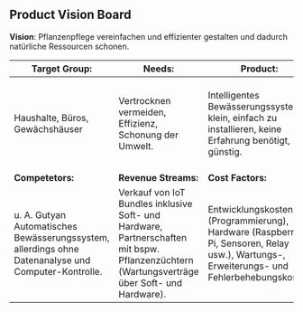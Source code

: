 ## Product Vision Board
**Vision**: Pflanzenpflege vereinfachen und effizienter gestalten und dadurch natürliche Ressourcen schonen.

| **Target Group:** | **Needs:** | **Product:** | **Business Goal:** |
|--|--|--|--|
| Haushalte, Büros, Gewächshäuser | Vertrocknen vermeiden, Effizienz, Schonung der Umwelt. | Intelligentes Bewässerungssystem, klein, einfach zu installieren, keine Erfahrung benötigt,  günstig. | Eine Innovation auf den Markt bringen, engagement im Umweltschutz unterstreichen (gesellschaftlicher Trend) |
| **Competetors:** | **Revenue Streams:** | **Cost  Factors:** | **Channels:** |
|u. A. Gutyan Automatisches Bewässerungssystem, allerdings ohne Datenanalyse und Computer-Kontrolle.|Verkauf von IoT Bundles inklusive Soft- und Hardware, Partnerschaften mit bspw. Pflanzenzüchtern (Wartungsverträge über Soft- und Hardware).|Entwicklungskosten (Programmierung), Hardware (Raspberry Pi, Sensoren, Relay usw.), Wartungs-, Erweiterungs- und Fehlerbehebungskosten|Ebay, Amazon, Messen , eigene Webseite, Vertriebspartner und Direktvertrieb.|
